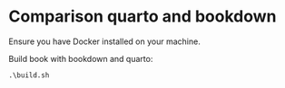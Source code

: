 # Comparison quarto and bookdown

Ensure you have Docker installed on your machine.

Build book with bookdown and quarto: 

```shell
.\build.sh
```

